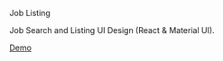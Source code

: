 Job Listing

Job Search and Listing UI Design (React & Material UI).

[Demo](https://materialui-joblisting.netlify.app/ "Demo")
